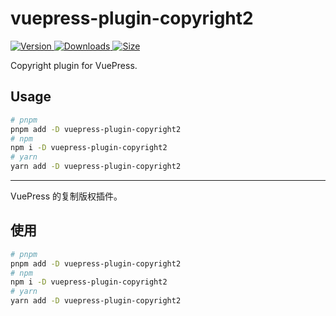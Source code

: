 # vuepress-plugin-copyright2

[![Version](https://img.shields.io/npm/v/vuepress-plugin-copyright2.svg?style=flat-square&logo=npm) ![Downloads](https://img.shields.io/npm/dm/vuepress-plugin-copyright2.svg?style=flat-square&logo=npm) ![Size](https://img.shields.io/bundlephobia/min/vuepress-plugin-copyright2?style=flat-square&logo=npm)](https://www.npmjs.com/package/vuepress-plugin-copyright2)

Copyright plugin for VuePress.

## Usage

```bash
# pnpm
pnpm add -D vuepress-plugin-copyright2
# npm
npm i -D vuepress-plugin-copyright2
# yarn
yarn add -D vuepress-plugin-copyright2
```

---

VuePress 的复制版权插件。

## 使用

```bash
# pnpm
pnpm add -D vuepress-plugin-copyright2
# npm
npm i -D vuepress-plugin-copyright2
# yarn
yarn add -D vuepress-plugin-copyright2
```

